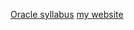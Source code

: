 [Oracle syllabus](https://github.com/greenfox-academy/oracle-syllabus "Oracle Syllabus")
[my website](https://kaghee.github.io/ "Agi Kassai")
